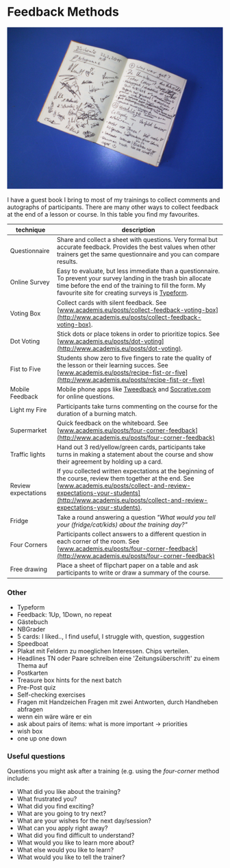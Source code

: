 
# Feedback Methods

![guest book](images/guestbook.jpg)

I have a guest book I bring to most of my trainings to collect comments and autographs of participants. There are many other ways to collect feedback at the end of a lesson or course. In this table you find my favourites.

| technique | description |
|-----------|-------------|
| Questionnaire | Share and collect a sheet with questions. Very formal but accurate feedback. Provides the best values when other trainers get the same questionnaire and you can compare results. |
Online Survey | Easy to evaluate, but less immediate than a questionnaire. To prevent your survey landing in the trash bin allocate time before the end of the training to fill the form. My favourite site for creating surveys is [Typeform](https://www.typeform.com/). |
Voting Box | Collect cards with silent feedback. See [www.academis.eu/posts/collect-feedback-voting-box](http://www.academis.eu/posts/collect-feedback-voting-box). |
Dot Voting | Stick dots or place tokens in order to prioritize topics. See [www.academis.eu/posts/dot-voting](http://www.academis.eu/posts/dot-voting). |
Fist to Five | Students show zero to five fingers to rate the quality of the lesson or their learning succes. See [www.academis.eu/posts/recipe-fist-or-five](http://www.academis.eu/posts/recipe-fist-or-five) |
Mobile Feedback | Mobile phone apps like [Tweedback](http://twbk.de) and [Socrative.com](http://socrative.com) for online questions. |
Light my Fire | Participants take turns commenting on the course for the duration of a burning match. |
Supermarket | Quick feedback on the whiteboard. See [www.academis.eu/posts/four-corner-feedback](http://www.academis.eu/posts/four-corner-feedback) |
Traffic lights | Hand out 3 red/yellow/green cards, participants take turns in making a statement about the course and show their agreement by holding up a card. |
Review expectations | If you collected written expectations at the beginning of the course, review them together at the end. See [www.academis.eu/posts/collect-and-review-expectations-your-students](http://www.academis.eu/posts/collect-and-review-expectations-your-students). |
Fridge | Take a round answering a question *"What would you tell your (fridge/cat/kids) about the training day?"* |
| Four Corners | Participants collect answers to a different question in each corner of the room. See [www.academis.eu/posts/four-corner-feedback](http://www.academis.eu/posts/four-corner-feedback) |
Free drawing | Place a sheet of flipchart paper on a table and ask participants to write or draw a summary of the course. |

### Other


* Typeform
* Feedback: 1Up, 1Down, no repeat
* Gästebuch
* NBGrader
* 5 cards: I liked.., I find useful, I struggle with, question, suggestion
* Speedboat
* Plakat mit Feldern zu moeglichen Interessen. Chips verteilen.
* Headlines	TN oder Paare schreiben eine 'Zeitungsüberschrift' zu einem Thema auf
* Postkarten		
* Treasure box	hints for the next batch	
* Pre-Post quiz		
* Self-checking exercises		
* Fragen mit Handzeichen	Fragen mit zwei Antworten, durch Handheben abfragen
* wenn <name> ein <auto> wäre wäre er ein <attribut>
* ask about pairs of items: what is more important -> priorities
* wish box
* one up one down

### Useful questions

Questions you might ask after a training (e.g. using the *four-corner* method include:

* What did you like about the training?
* What frustrated you?
* What did you find exciting?
* What are you going to try next?
* What are your wishes for the next day/session?
* What can you apply right away?
* What did you find difficult to understand?
* What would you like to learn more about?
* What else would you like to learn?
* What would you like to tell the trainer?

